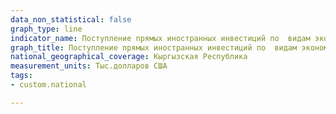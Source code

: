```yaml
---
data_non_statistical: false
graph_type: line
indicator_name: Поступление прямых иностранных инвестиций по  видам экономической деятельности (ГКЭД, версия 3)
graph_title: Поступление прямых иностранных инвестиций по  видам экономической деятельности (ГКЭД, версия 3)
national_geographical_coverage: Кыргызская Республика
measurement_units: Тыс.долларов США
tags:
- custom.national

---
```

